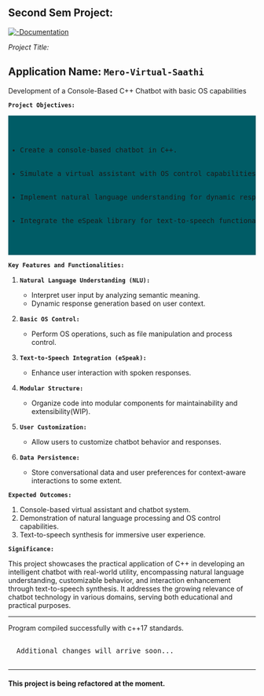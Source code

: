 ## Second Sem Project:
[![-Documentation](https://img.shields.io/badge/Documentation-Files-blue)](https://github.com/iceman404/Mero-Virtual-Saathi/tree/main/Documentation)

*Project Title:*  
## Application Name: `Mero-Virtual-Saathi`
Development of a Console-Based C++ Chatbot with basic OS capabilities

**`Project Objectives:`**
<pre style="background-color: #005c66;">
   <ul>
   <li>Create a console-based chatbot in C++.</li>
   <li>Simulate a virtual assistant with OS control capabilities.</li>
   <li>Implement natural language understanding for dynamic responses.</li>
   <li>Integrate the eSpeak library for text-to-speech functionality.</li>
   </ul>
</pre>
**`Key Features and Functionalities:`**

1. **`Natural Language Understanding (NLU):`**
   - Interpret user input by analyzing semantic meaning.
   - Dynamic response generation based on user context.

2. **`Basic OS Control:`**
   - Perform OS operations, such as file manipulation and process control.
   
3. **`Text-to-Speech Integration (eSpeak):`**
   - Enhance user interaction with spoken responses.
   
4. **`Modular Structure:`**
   - Organize code into modular components for maintainability and extensibility(WIP).

6. **`User Customization:`**
   - Allow users to customize chatbot behavior and responses.
   
7. **`Data Persistence:`**
   - Store conversational data and user preferences for context-aware interactions to some extent.


**`Expected Outcomes:`**

1. Console-based virtual assistant and chatbot system.
2. Demonstration of natural language processing and OS control capabilities.
3. Text-to-speech synthesis for immersive user experience.

**`Significance:`**

This project showcases the practical application of C++ in developing an intelligent chatbot with real-world utility, encompassing natural language understanding, customizable behavior, and interaction enhancement through text-to-speech synthesis. It addresses the growing relevance of chatbot technology in various domains, serving both educational and practical purposes.



---
Program compiled successfully with c++17 standards.
<pre>
   
  Additional changes will arrive soon...
   
</pre>

---
#### This project is being refactored at the moment.
